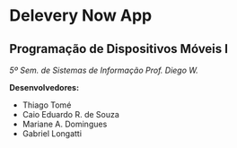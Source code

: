 # Delevery Now App
## Programação de Dispositivos Móveis I
_5º Sem.  de Sistemas de Informação
Prof. Diego W._

**Desenvolvedores:**
* Thiago Tomé
* Caio Eduardo R. de Souza
* Mariane A. Domingues
* Gabriel Longatti
